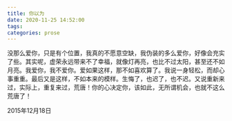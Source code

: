 ```yaml
---
title: 你以为
date: 2020-11-25 14:52:00
tags:
categories: prose
---
```

没那么爱你，只是有个位置，我真的不愿意空缺，我伪装的多么爱你，好像会充实了些。<!--more-->其实呢，虚荣永远带来不了幸福，就像灯再亮，也比不过太阳，甚至还不如月亮。我爱你，我不爱你。爱如果这样，那不如喜欢算了。我说一身轻松，而却心事重重。最后又是这样，不如本来的模样。生悔了，也迟了，也不迟。又说重新来过，实际上，重复来过，荒唐！你的心决定你，该如此，无所谓机会，也就不这么荒唐了！

2015年12月18日
